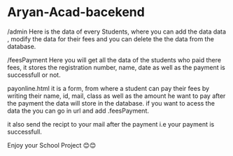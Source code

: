 # Aryan-Acad-bacekend

/admin
Here is the data of every Students, where you can add the data data , modify the data for their fees and you can delete the the data from the database.


/feesPayment 
Here you will get all the data of the students who paid there fees, it stores the registration number, name, date as well as the payment is successfull or not.


payonline.html
it is a form, from where a student can pay their fees by writing their name, id, mail, class as well as the amount he want to pay after the payment the data will store in 
the database. if you want to acess the data the you can go in url and add .feesPayment.

it also send the recipt to your mail after the payment i.e your payment is successfull.

Enjoy your School Project
😊😊
